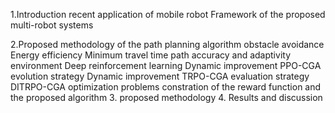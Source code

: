 1.Introduction 
recent application of mobile robot 
Framework of the proposed multi-robot systems


2.Proposed methodology of the path planning algorithm
  	 obstacle avoidance 
  	 Energy efficiency
 	 Minimum travel time 
  	 path accuracy and adaptivity environment 
   	Deep reinforcement learning 
Dynamic improvement PPO-CGA evolution strategy
Dynamic improvement TRPO-CGA evaluation strategy 
DITRPO-CGA optimization problems 
constration of the reward function and the proposed algorithm 
3. proposed methodology
4. Results and discussion 
